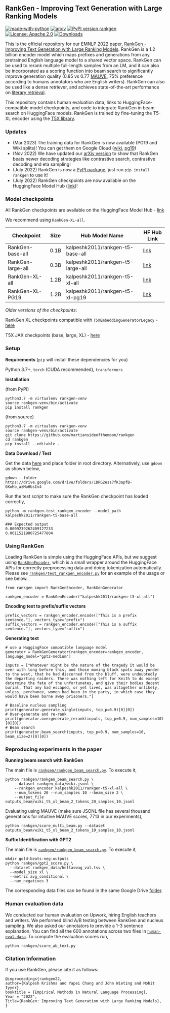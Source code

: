 ## RankGen - Improving Text Generation with Large Ranking Models

[![made-with-python](https://img.shields.io/badge/Made%20with-Python-red.svg)](#python)
[![arxiv](https://img.shields.io/badge/arXiv-2205.09726-b31b1b.svg)](https://arxiv.org/abs/2205.09726)
[![PyPI version rankgen](https://badge.fury.io/py/rankgen.svg)](https://pypi.python.org/pypi/rankgen/) [![License: Apache 2.0](https://img.shields.io/badge/License-Apache--2.0-blue.svg)](https://opensource.org/licenses/Apache-2.0)
[![Downloads](https://pepy.tech/badge/rankgen)](https://pepy.tech/project/rankgen)

This is the official repository for our EMNLP 2022 paper, [RankGen - Improving Text Generation with Large Ranking Models](https://arxiv.org/abs/2205.09726). RankGen is a 1.2 billion encoder model which maps prefixes and generations from any pretrained English language model to a shared vector space. RankGen can be used to rerank multiple full-length samples from an LM, and it can also be incorporated as a scoring function into beam search to significantly improve generation quality (0.85 vs 0.77 [MAUVE](https://arxiv.org/abs/2102.01454), 75% preference according to humans annotators who are English writers). RankGen can also be used like a dense retriever, and achieves state-of-the-art performance on [literary retrieval](https://relic.cs.umass.edu/leaderboard.html).

This repository contains human evaluation data, links to HuggingFace-compatible model checkpoints, and code to integrate RankGen in beam search on HuggingFace models. RankGen is trained by fine-tuning the T5-XL encoder using the [T5X library](https://github.com/google-research/t5x).

### Updates

* (Mar 2023) The training data for RankGen is now available (PG19 and Wiki splits)! You can get them on Google Cloud ([wiki](gs://gresearch/rankgen/rankgen_pp_wiki_v1.zip), [pg19](gs://gresearch/rankgen/rankgen_pp_pg19_v1.zip))
* (Nov 2022) We have updated our [arXiv version](https://arxiv.org/abs/2205.09726) to show that RankGen beats newer decoding strategies like contrastive search, contrastive decoding and eta sampling!
* (July 2022) RankGen is now a [PyPI package](https://pypi.org/project/rankgen), just run `pip install rankgen` to use it!
* (July 2022) RankGen checkpoints are now available on the HuggingFace Model Hub ([link](https://huggingface.co/kalpeshk2011))!

### Model checkpoints

All RankGen checkpoints are available on the HuggingFace Model Hub - [link](https://huggingface.co/kalpeshk2011)

We recommend using `RankGen-XL-all`.

| Checkpoint        | Size | Hub Model Name                    | HF Hub Link                                                      |
|-------------------|------|-----------------------------------|------------------------------------------------------------------|
| RankGen-base-all  | 0.1B | kalpeshk2011/rankgen-t5-base-all  | [link](https://huggingface.co/kalpeshk2011/rankgen-t5-base-all)  |
| RankGen-large-all | 0.3B | kalpeshk2011/rankgen-t5-large-all | [link](https://huggingface.co/kalpeshk2011/rankgen-t5-large-all) |
| RankGen-XL-all    | 1.2B | kalpeshk2011/rankgen-t5-xl-all    | [link](https://huggingface.co/kalpeshk2011/rankgen-t5-xl-all)    |
| RankGen-XL-PG19   | 1.2B | kalpeshk2011/rankgen-t5-xl-pg19   | [link](https://huggingface.co/kalpeshk2011/rankgen-t5-xl-pg19)   |

*Older versions of the checkpoints*:

RankGen XL checkpoints compatible with `T5XEmbeddingGeneratorLegacy` - [here](https://drive.google.com/drive/folders/1m8ujkAqkBBWYAJISZigz1Lw4tQGbZXaY?usp=sharing)

T5X JAX checkpoints (base, large, XL) - [here](https://github.com/google-research/google-research/tree/master/rankgen)

### Setup

**Requirements** (`pip` will install these dependencies for you)

Python 3.7+, `torch` (CUDA recommended), `transformers`

**Installation**

(from PyPI)

```
python3.7 -m virtualenv rankgen-venv
source rankgen-venv/bin/activate
pip install rankgen
```

(from source)

```
python3.7 -m virtualenv rankgen-venv
source rankgen-venv/bin/activate
git clone https://github.com/martiansideofthemoon/rankgen
cd rankgen
pip install --editable .
```

**Data Download / Test**

Get the data [here](https://drive.google.com/drive/folders/1DRG2ess7fK3apfB-6KoHb_azMuHbsIv4?usp=sharing) and place folder in root directory. Alternatively, use `gdown` as shown below,

```
gdown --folder https://drive.google.com/drive/folders/1DRG2ess7fK3apfB-6KoHb_azMuHbsIv4
```

Run the test script to make sure the RankGen checkpoint has loaded correctly,

```
python -m rankgen.test_rankgen_encoder --model_path kalpeshk2011/rankgen-t5-base-all

### Expected output
0.0009239262409127233
0.0011521980725477804
```

### Using RankGen

Loading RankGen is simple using the HuggingFace APIs, but we suggest using [`RankGenEncoder`](rankgen/rankgen_encoder.py), which is a small wrapper around the HuggingFace APIs for correctly preprocessing data and doing tokenization automatically. Please see [`rankgen/test_rankgen_encoder.py`](rankgen/test_rankgen_encoder.py) for an example of the usage or see below.

```
from rankgen import RankGenEncoder, RankGenGenerator

rankgen_encoder = RankGenEncoder("kalpeshk2011/rankgen-t5-xl-all")
```

**Encoding text to prefix/suffix vectors**

```
prefix_vectors = rankgen_encoder.encode(["This is a prefix sentence."], vectors_type="prefix")
suffix_vectors = rankgen_encoder.encode(["This is a suffix sentence."], vectors_type="suffix")
```

**Generating text**

```
# use a HuggingFace compatible language model
generator = RankGenGenerator(rankgen_encoder=rankgen_encoder, language_model="gpt2-medium")

inputs = ["Whatever might be the nature of the tragedy it would be over with long before this, and those moving black spots away yonder to the west, that he had discerned from the bluff, were undoubtedly the departing raiders. There was nothing left for Keith to do except determine the fate of the unfortunates, and give their bodies decent burial. That any had escaped, or yet lived, was altogether unlikely, unless, perchance, women had been in the party, in which case they would have been borne away prisoners."]

# Baseline nucleus sampling
print(generator.generate_single(inputs, top_p=0.9)[0][0])
# Over-generate and re-rank
print(generator.overgenerate_rerank(inputs, top_p=0.9, num_samples=10)[0][0])
# Beam search
print(generator.beam_search(inputs, top_p=0.9, num_samples=10, beam_size=2)[0][0])
```

### Reproducing experiments in the paper

**Running beam search with RankGen**

The main file is [`rankgen/rankgen_beam_search.py`](rankgen/rankgen_beam_search.py). To execute it,

```
python rankgen/rankgen_beam_search.py \
    --dataset rankgen_data/wiki.jsonl \
    --rankgen_encoder kalpeshk2011/rankgen-t5-xl-all \
    --num_tokens 20 --num_samples 10 --beam_size 2 \
    --output_file outputs_beam/wiki_t5_xl_beam_2_tokens_20_samples_10.jsonl
```

Evaluating using MAUVE (make sure JSONL file has several thousand generations for intuitive MAUVE scores, 7713 in our experiments),

```
python rankgen/score_multi_beam.py --dataset outputs_beam/wiki_t5_xl_beam_2_tokens_10_samples_10.jsonl
```

**Suffix Identification with GPT2**

The main file is [`rankgen/rankgen_beam_search.py`](rankgen/.py). To execute it,

```
mkdir gold-beats-neg-outputs
python rankgen/gpt2_score.py \
  --dataset rankgen_data/hellaswag_val.tsv \
  --model_size xl \
  --metric avg_conditional \
  --num_negatives 3
```

The corresponding data files can be found in the same Google Drive [folder](https://drive.google.com/drive/folders/1DRG2ess7fK3apfB-6KoHb_azMuHbsIv4?usp=sharing).

### Human evaluation data

We conducted our human evaluation on Upwork, hiring English teachers and writers. We performed blind A/B testing between RankGen and nucleus sampling. We also asked our annotators to provide a 1-3 sentence explanation. You can find all the 600 annotations across two files in [`human-eval-data`](human-eval-data). To compute the evaluation scores run,

```
python rankgen/score_ab_text.py
```

### Citation Information
If you use RankGen, please cite it as follows:
```
@inproceedings{rankgen22,
author={Kalpesh Krishna and Yapei Chang and John Wieting and Mohit Iyyer},
booktitle = {Empirical Methods in Natural Language Processing},
Year = "2022",
Title={RankGen: Improving Text Generation with Large Ranking Models},
}
```
